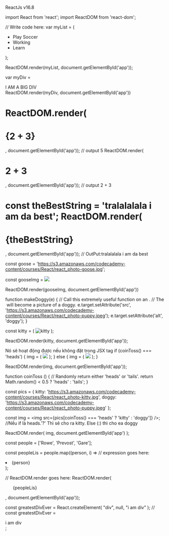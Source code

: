 ReactJs v16.8
<!-- toán tử AND (&&), toán tử OR (||) và toán tử NOT (!). -->
<!-- JSX: Là cú pháp cho Js. Nó khá giống với html thuần. -->
import React from 'react';
import ReactDOM from 'react-dom';
<!-- 2 dòng code trên để import các components của reactjs -->  
<!-- Components là các thành phần của chương trình đảm nhận 1 nhiệm vụ gì đó. Có thể sử dụng lại bằng thuộc tính thừa kề. Class extends ..... -->
// Write code here:
var myList = (
	<ul>
        <li>Play Soccer</li>
        <li>Working</li>
        <li>Learn</li>
    </ul>
);

ReactDOM.render(myList, document.getElementById('app'));
<!-- Đoạn code trên là để render ra mã html -->
<!-- Class Name: Class không có trong reactjs bởi vì reactjs biên soạn ra chương trình để để biến đổi thành javascript không giống HTML -->
var myDiv = <div className="big">I AM A BIG DIV</div>
ReactDOM.render(myDiv, document.getElementById('app'))
<!-- Các thẻ html không có thẻ đóng có thế viết sang JSX như sau <br> ==> <br /> -->
ReactDOM.render(<h1>{2 + 3}</h1>, document.getElementById('app')); // output 5
ReactDOM.render(<h1>2 + 3</h1>, document.getElementById('app')); // output 2 + 3
=====================================================
const theBestString = 'tralalalala i am da best';
ReactDOM.render(<h1>{theBestString}</h1>, document.getElementById('app')); // OutPut:tralalalala i am da best
=======================================================
const goose = 'https://s3.amazonaws.com/codecademy-content/courses/React/react_photo-goose.jpg';

const gooseImg = <img src={goose} />
      
ReactDOM.render(gooseImg, document.getElementById('app'))
<!-- Render Ra Dữ Liệu -->
function makeDoggy(e) {
  // Call this extremely useful function on an <img>.
  // The <img> will become a picture of a doggy.
  e.target.setAttribute('src', 'https://s3.amazonaws.com/codecademy-content/courses/React/react_photo-puppy.jpeg');
  e.target.setAttribute('alt', 'doggy');
}

const kitty = (
	<img onClick={makeDoggy}
		src="https://s3.amazonaws.com/codecademy-content/courses/React/react_photo-kitty.jpg" 
		alt="kitty" />
);

ReactDOM.render(kitty, document.getElementById('app'));
<!-- Biến đổi dữ liệu qua các sự kiện Event Listeners in JSX -->
<!-- If trong JSX -->
Nó sẽ hoạt động được nếu không đặt trong JSX tag
if (coinToss() === 'heads') {
  img = (
    <img src={pics.kitty} />
  );
} else {
  img = ( 
    <img src={pics.doggy} />
  );
}

ReactDOM.render(img, document.getElementById('app'));
<!-- 1 cách viết khác của If else của JSX -->
function coinToss () {
  // Randomly return either 'heads' or 'tails'.
  return Math.random() < 0.5 ? 'heads' : 'tails';
}

const pics = {
  kitty: 'https://s3.amazonaws.com/codecademy-content/courses/React/react_photo-kitty.jpg',
  doggy: 'https://s3.amazonaws.com/codecademy-content/courses/React/react_photo-puppy.jpeg'
};

const img = <img src={pics[coinToss() === 'heads' ? 'kitty' : 'doggy']} />; //Nếu if là heads.'?' Thì sẽ cho ra kitty. Else (:) thì cho ea doggy

ReactDOM.render(
	img, 
	document.getElementById('app')
);
<!-- Keys == 'Id in Html' -->
const people = ['Rowe', 'Prevost', 'Gare'];

const peopleLis = people.map((person, i) =>
  // expression goes here:
  <li key={'person_' + i}>{person}</li>
);

// ReactDOM.render goes here:
ReactDOM.render(<ul>{peopleLis}</ul>, document.getElementById('app'));
<!-- React.createElement -->
const greatestDivEver = React.createElement(
	"div",
  null,
  "i am div"
);  // const greatestDivEver = <div>i am div</div>;
